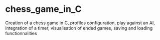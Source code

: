 # chess_game_in_C
Creation of a chess game in C, profiles configuration, play against an AI, integration of a timer, visualisation of ended games, saving and loading functionnalities 
